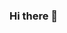### Hi there 👋

<!--
**arit007/arit007** is a ✨ _special_ ✨ repository because its `README.md` (this file) appears on your GitHub profile.

Here are some ideas to get you started:

- 🔭 I’m currently working on ...
- 🌱 I’m currently working towards my BFA in Computer Game Design. 
- 👯 I’m looking to collaborate on ...
- 🤔 I’m currently learning Python, Java, HTML, and CSS.
- 💬 Ask me about ...
- 📫 How to reach me: ...
- 😄 Pronouns: ...
- ⚡ Fun fact: ...
-->
